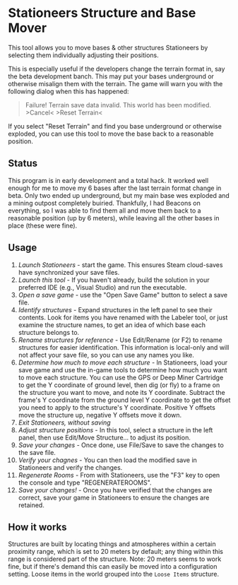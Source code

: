 # Stationeers Structure and Base Mover

This tool allows you to move bases & other structures Stationeers by selecting
them individually adjusting their positions.

This is especially useful if the developers change the terrain format in, say
the beta development banch.  This may put your bases underground or otherwise
misalign them with the terrain.  The game will warn you with the following
dialog when this has happened:

> Failure!
> Terrain save data invalid.  This world has been modified.
> &gt;Cancel&lt; &gt;Reset Terrain&lt;

If you select "Reset Terrain" and find you base underground or otherwise
exploded, you can use this tool to move the base back to a reasonable
position.

## Status

This program is in early development and a total hack.  It worked well enough
for me to move my 6 bases after the last terrain format change in beta.  Only
two ended up underground, but my main base wes exploded and a mining outpost
completely buiried.  Thankfully, I had Beacons on everything, so I was able to
find them all and move them back to a reasonable position (up by 6 meters),
while leaving all the other bases in place (these were fine).

## Usage
1. *Launch Stationeers* - start the game.  This ensures Steam cloud-saves
   have synchronized your save files.
1. *Launch this tool* - If you haven't already, build the solution in your
   preferred IDE (e.g., Visual Studio) and run the executable.
1. *Open a save game* - use the "Open Save Game" button to select a save file.
1. *Identify structures* - Expand structures in the left panel to see
   their contents.  Look for items you have renamed with the Labeler tool,
   or just examine the structure names, to get an idea of which base each
   structure belongs to.
1. *Rename structures for reference* - Use Edit/Rename (or F2) to rename
   structures for easier identification.  This information is local-only
   and will not affect your save file, so you can use any names you like.
1. *Determine how much to move each structure* - In Stationeers, load your
   save game and use the in-game tools to determine how much you want to
   move each structure.  You can use the GPS or Deep Miner Cartridge to
   get the Y coordinate of ground level, then dig (or fly) to a frame on
   the structure you want to move, and note its Y coordinate.  Subtract
   the frame's Y coordinate from the ground level Y coordinate to get the
   offset you need to apply to the structure's Y coordinate.  Positive
   Y offsets move the structure up, negative Y offsets move it down.
1. *Exit Stationeers, _without saving_*
1. *Adjust structure positions* - In this tool, select a structure in the
   left panel, then use Edit/Move Structure... to adjust
   its position.
1. *Save your changes* - Once done, use File/Save to save the changes to the
   save file.
1. *Verify your chagnes* - You can then load the modified save in Stationeers and
   verify the changes.  
1. *Regenerate Rooms* - From with Stationeers, use the "F3" key to open
   the console and type "REGENERATEROOMS".
1. *Save your changes!* - Once you have verified that the changes are
   correct, save your game in Stationeers to ensure the changes are retained.

## How it works

Structures are built by locating things and atmospheres
within a certain proximity range, which is set to 20 meters by default; any
thing within this range is considered part of the structure.  Note: 20 meters
seems to work fine, but if there's demand this can easily be moved into a
configuration setting.  Loose items in the world grouped into the `Loose
Items` structure.
